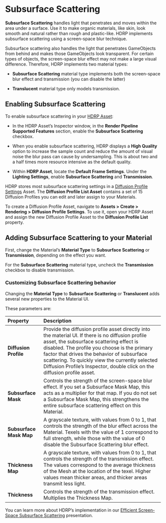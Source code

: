 # Subsurface Scattering

__Subsurface Scattering__ handles light that penetrates and moves within the area under a surface. Use it to make organic materials, like skin, look smooth and natural rather than rough and plastic-like. HDRP implements subsurface scattering using a screen-space blur technique.

Subsurface scattering also handles the light that penetrates GameObjects from behind and makes those GameObjects look transparent. For certain types of objects, the screen-space blur effect may not make a large visual difference. Therefore, HDRP implements two material types: 

* __Subsurface Scattering__ material type implements both the screen-space blur effect and transmission (you can disable the latter)

* __Translucent__ material type only models transmission.

## Enabling Subsurface Scattering

To enable subsurface scattering in your [HDRP Asset](HDRP-Asset.html):

* In the HDRP Asset’s Inspector window, in the __Render Pipeline Supported Features__ section, enable the __Subsurface Scattering__ checkbox.

* When you enable subsurface scattering, HDRP displays a __High Quality__ option to increase the sample count and reduce the amount of visual noise the blur pass can cause by undersampling. This is about two and a half times more resource intensive as the default quality.

* Within __HDRP Asset__, locate the __Default Frame Settings__. Under the __Lighting Settings__, enable __Subsurface Scattering__ and __Transmission__.

HDRP stores most subsurface scattering settings in a [Diffusion Profile Settings](Diffusion-Profile.html) Asset. The __Diffusion Profile List Asset__ contains a set of 15 Diffusion Profiles you can edit and later assign to your Materials.

To create a Diffusion Profile Asset, navigate to __Assets > Create > Rendering > Diffusion Profile Settings__. To use it, open your HDRP Asset and assign the new Diffusion Profile Asset to the __Diffusion Profile List__ property.

## Adding Subsurface Scattering to your Material

First, change the Material’s __Material Type__ to __Subsurface Scattering__ or __Transmission__, depending on the effect you want. 

For the __Subsurface Scattering__ material type, uncheck the __Transmission__ checkbox to disable transmission.

### Customizing Subsurface Scattering behavior 

Changing the __Material Type__ to __Subsurface Scattering__ or __Translucent__ adds several new properties to the Material UI.

These parameters are:

| Property| Description |
|:---|:---|
| **Diffusion Profile** | Provide the diffusion profile asset directly into the material UI. If there is no diffusion profile asset, the subsurface scattering effect is disabled. The profile you choose is the primary factor that drives the behavior of subsurface scattering. To quickly view the currently selected Diffusion Profile’s Inspector, double click on the diffusion profile asset. |
| **Subsurface Mask** | Controls the strength of the screen-space blur effect. If you set a Subsurface Mask Map, this acts as a multiplier for that map. If you do not set a Subsurface Mask Map, this strengthens the entire subsurface scattering effect on this Material. |
| **Subsurface Mask Map** | A grayscale texture, with values from 0 to 1, that controls the strength of the blur effect across the Material. Texels with the value of 1 correspond to full strength, while those with the value of 0 disable the Subsurface Scattering blur effect.|
| **Thickness Map** | A grayscale texture, with values from 0 to 1, that controls the strength of the transmission effect. The values correspond to the average thickness of the Mesh at the location of the texel. Higher values mean thicker areas, and thicker areas transmit less light. |
| **Thickness** | Controls the strength of the transmission effect. Multiplies the Thickness Map. |



You can learn more about HDRP’s implementation in our [Efficient Screen-Space Subsurface Scattering](http://advances.realtimerendering.com/s2018/Efficient%20screen%20space%20subsurface%20scattering%20Siggraph%202018.pdf) presentation.
